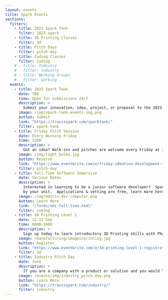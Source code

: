 ```yaml
---
layout: events
title: Spark Events
sections:
  filters:
    - title: 2023 Spark Tank
      filter: 2023-spark
    - title: 3D Printing Classes
      filter: 3d
    - title: Pitch Days
      filter: pitch-day
    - title: Coding Classes
      filter: coding
    # - title: Industry
    #   filter: industry
    # - title: Working Groups
    #   filter: working
  events:
    - title: 2023 Spark Tank
      date: TBD
      time: Open for submissions 24/7
      description: >
        Submit your innovation, idea, project, or proposal to the 2023 Spark Tank and help the USAF and your fellow airmen "accelerate change".
      image: /img/spark-tank-events-img.png
      button: Submit
      link: "https://travisspark.com/sparktank/"
      filter: spark-tank
    - title: Friday Pitch Session
      date: Every Working Friday
      time: 1200
      description: >
        Got an idea? Walk-ins and pitches are welcome every Friday at 1200. Big or small, Phoenix Spark is here to help you develop your idea into an innovation project.
      image: /img/light_bulbs.jpg
      button: Reserve
      link: "https://www.eventbrite.com/e/friday-ideation-development-tickets-211387905917"
      filter: pitch-day
    - title: Full-Time Software Immersive
      date: Various Dates
      description: >
        Interested in learning to be a junior software developer?  Spark & Tron offer a full-time, 3-month course that can be funded
        by your unit.  Applications & vetting are free, learn more here!
      image: /img/matrix-dev-computer.png
      button: Learn More
      link: "/forms/sdi-full-time.html"
      filter: coding
    - title: 3D Printing Level 1
      date: 12-13 Sep
      time: 0800-1600
      description: >
        Sign up today to learn introductory 3D Printing skills with Phoenix Spark at the Lt. Gen John Gonge Innovation Lab.
      image: /manufacturing/images/printing.jpg
      button: Register
      link: "https://www.eventbrite.com/e/3d-printing-level-1-registration-381233869767?aff=website"
      filter: 3d
    - title: Industry Pitch Day
      date: June
      description: >
        If you are a company with a product or solution and you would like the opportuntiy to demo your product to potential customers at Travis AFB, sign up for our Industry Pitch Day.
      image: /events/img/industry_pitch_day.png
      button: Learn More
      link: "https://travisspark.com/industry/"
      filter: industry
---
```

